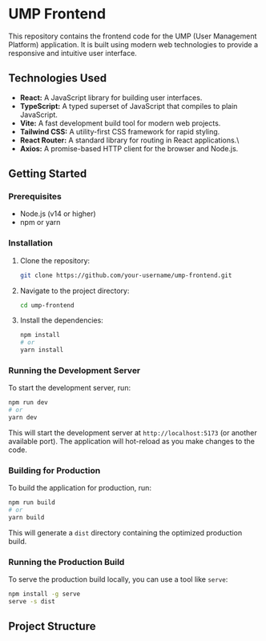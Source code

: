 # UMP Frontend

This repository contains the frontend code for the UMP (User Management Platform) application. It is built using modern web technologies to provide a responsive and intuitive user interface.

## Technologies Used

*   **React:** A JavaScript library for building user interfaces.
*   **TypeScript:** A typed superset of JavaScript that compiles to plain JavaScript.
*   **Vite:** A fast development build tool for modern web projects.
*   **Tailwind CSS:** A utility-first CSS framework for rapid styling.
*   **React Router:** A standard library for routing in React applications.\
*   **Axios:** A promise-based HTTP client for the browser and Node.js.

## Getting Started

### Prerequisites

*   Node.js (v14 or higher)
*   npm or yarn

### Installation

1.  Clone the repository:
    ```bash
    git clone https://github.com/your-username/ump-frontend.git
    ```
2.  Navigate to the project directory:
    ```bash
    cd ump-frontend
    ```
3.  Install the dependencies:
    ```bash
    npm install
    # or
    yarn install
    ```

### Running the Development Server

To start the development server, run:

```bash
npm run dev
# or
yarn dev
```

This will start the development server at `http://localhost:5173` (or another available port). The application will hot-reload as you make changes to the code.

### Building for Production

To build the application for production, run:

```bash
npm run build
# or
yarn build
```

This will generate a `dist` directory containing the optimized production build.

### Running the Production Build

To serve the production build locally, you can use a tool like `serve`:

```bash
npm install -g serve
serve -s dist
```

## Project Structure

